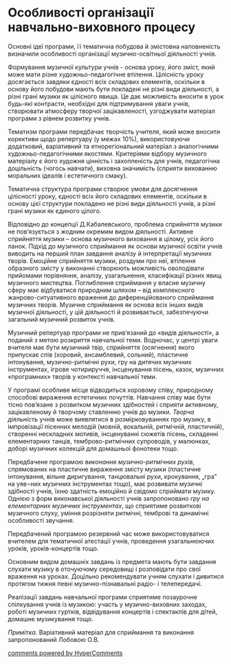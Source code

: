 <div id="hypercomments_widget" class="js-hypercomments-widget invisible"></div>

Особливості організації навчально-виховного процесу
=============================================


Основні ідеї програми, її тематична побудова й змістовна наповненість визначили особливості організації музично-освітньої діяльності учнів.


Формування музичної культури учнів -  основа уроку, його зміст, який може мати різне художньо-педагогічне втілення. Цілісність уроку досягається завдяки єдності всіх складових елементів, оскільки в основу його побудови мають бути покладені не різні види діяльності, а різні грані музики як цілісного явища. Це дає можливість вносити в урок будь-які контрасти, необхідні для підтримування уваги учнів, створювати атмосферу творчої зацікавленості, узгоджувати матеріал програми з рівнем розвитку учнів. 


Тематизм програми передбачає творчість учителя, який може вносити  корективи щодо репертуару (у межах 10%), використовуючи додатковий, варіативний та етнорегіональний матеріал з аналогічними художньо-педагогічними якостями. Критеріями відбору  музичного матеріалу є його художня цінність і захопленість для учнів, педагогічна доцільність (чогось навчати), виховна значимість (сприяти вихованню моральних ідеалів і естетичного смаку).


Тематична структура  програми створює умови для досягнення цілісності уроку, єдності  всіх його складових елементів, оскільки  в основу цієї структури покладено не різні  види діяльності учнів, а  різні грані музики як єдиного цілого.


Відповідно до концепції Д.Кабалевського,  проблема  сприйняття  музики не пов’язується з жодним окремим  видом діяльності. Активне сприйняття  музики – основа музичного виховання в цілому, усіх його  ланок. Підхід до музичного сприймання як основи музичної освіти учнів виводить на перший план завдання аналізу  й інтерпретації музичних творів. Емоційне сприйняття музики, роздуми про неї, втілення образного змісту у виконанні створюють можливість оволодівати прийомами порівняння, аналізу, узагальнення, класифікації різних явищ музичного мистецтва. Поглиблення сприймання у власне музичну сферу має відбуватися природним  шляхом – від комплексного жанрово-ситуативного враження до диференційованого сприймання музичних творів. Музичне сприймання як основа всіх інших видів музичної діяльності, у цій діяльності й розвивається, забезпечуючи загальний музичний розвиток учнів.


Музичний репертуар програми не прив’язаний до «видів діяльності», а поданий з метою розкриття навчальної теми. Водночас, у центрі уваги  вчителя має бути музичний твір, сприйняття  (осягнення) якого припускає спів  (хоровий, ансамблевий, сольний), пластичне інтонування, музично-ритмічні рухи, гру на дитячих музичних інструментах, ігрове  чотирируччя, інсценування пісень, казок, музичних «програмних» творів у контексті навчальної теми. 


У програмі особливе місце відводиться хоровому співу, природному способові  вираження естетичних почуттів. Навчання співу має бути тісно пов’язане з розвитком музичних здібностей і сприяти активному, зацікавленому й творчому ставленню учнів до музики. <i>Творча діяльність</i> учнів може виявлятися в розмірковуваннях про музику, в імпровізації пісенних мелодій (мовній, вокальній, ритмічній, пластичній), створенні нескладних мотивів, інсценуванні сюжетів пісень, складенні елементарних танців,  темброво-ритмічних супроводів, у малюнках, доборі музичних колекцій для домашньої фонотеки тощо. 


Передбачене програмою <i>виконання музично-ритмічних рухів</i>, спрямованих на пластичне вираження змісту музики (пластичне інтонування, вільне диригування, танцювальні рухи, крокування, „гра” на уяв¬них музичних інструментах тощо), має розвивати музичні здібності учнів, їхню здатність емоційно й свідомо сприймати музику. Однією з форм виконавської діяльності учнів запропоновано <i>гру на елементарних музичних інструментах</i>, що сприятиме розвиткові музичного слуху, уміння розрізняти ритмічні, темброві та динамічні особливості звучання. 


Передбачений програмою резервний час може використовуватися вчителем для тематичної атестації учнів, проведення узагальнюючих уроків,  уроків-концертів тощо.


Основним видом домашніх завдань із  предмета мають бути завдання слухати музику в оточуючому середовищі і розповідати про свої враження на уроках. Доцільно рекомендувати учням слухати і дивитися протягом тижня певні музично-пізнавальні радіо- і телепередачі.


Реалізації завдань навчальної програми сприятиме  позаурочне спілкування  учнів із музикою:  участь  у музично-виховних заходах, роботі  музичних гуртків, відвідування концертів і спектаклів для дітей,  домашнє музикування тощо. 


<i>Примітка</i>. Варіативний матеріал для сприймання та виконання запропонований Лобовою О.В.

    
<div class="js-hypercomments-container">
    <a href="http://hypercomments.com" class="hc-link" title="comments widget">comments powered by HyperComments</a>
</div>